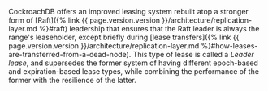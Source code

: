 CockroachDB offers an improved leasing system rebuilt atop a stronger form of [Raft]({% link {{ page.version.version }}/architecture/replication-layer.md %}#raft) leadership that ensures that the Raft leader is always the range's leaseholder, except briefly during [lease transfers]({% link {{ page.version.version }}/architecture/replication-layer.md %}#how-leases-are-transferred-from-a-dead-node). This type of lease is called a _Leader lease_, and supersedes the former system of having different epoch-based and expiration-based lease types, while combining the performance of the former with the resilience of the latter.
